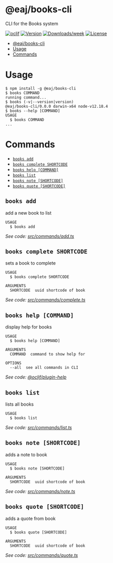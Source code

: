 # @eaj/books-cli

CLI for the Books system

[![oclif](https://img.shields.io/badge/cli-oclif-brightgreen.svg)](https://oclif.io)
[![Version](https://img.shields.io/npm/v/@eaj/books-cli.svg)](https://npmjs.org/package/@eaj/books-cli)
[![Downloads/week](https://img.shields.io/npm/dw/@eaj/books-cli.svg)](https://npmjs.org/package/@eaj/books-cli)
[![License](https://img.shields.io/npm/l/@eaj/books-cli.svg)](https://github.com/ErikAugust/books/blob/master/package.json)

<!-- toc -->
* [@eaj/books-cli](#eajbooks-cli)
* [Usage](#usage)
* [Commands](#commands)
<!-- tocstop -->

# Usage

<!-- usage -->
```sh-session
$ npm install -g @eaj/books-cli
$ books COMMAND
running command...
$ books (-v|--version|version)
@eaj/books-cli/0.0.0 darwin-x64 node-v12.18.4
$ books --help [COMMAND]
USAGE
  $ books COMMAND
...
```
<!-- usagestop -->

# Commands

<!-- commands -->
* [`books add`](#books-add)
* [`books complete SHORTCODE`](#books-complete-shortcode)
* [`books help [COMMAND]`](#books-help-command)
* [`books list`](#books-list)
* [`books note [SHORTCODE]`](#books-note-shortcode)
* [`books quote [SHORTCODE]`](#books-quote-shortcode)

## `books add`

add a new book to list

```
USAGE
  $ books add
```

_See code: [src/commands/add.ts](https://github.com/ErikAugust/books/blob/v0.0.0/src/commands/add.ts)_

## `books complete SHORTCODE`

sets a book to complete

```
USAGE
  $ books complete SHORTCODE

ARGUMENTS
  SHORTCODE  uuid shortcode of book
```

_See code: [src/commands/complete.ts](https://github.com/ErikAugust/books/blob/v0.0.0/src/commands/complete.ts)_

## `books help [COMMAND]`

display help for books

```
USAGE
  $ books help [COMMAND]

ARGUMENTS
  COMMAND  command to show help for

OPTIONS
  --all  see all commands in CLI
```

_See code: [@oclif/plugin-help](https://github.com/oclif/plugin-help/blob/v3.2.2/src/commands/help.ts)_

## `books list`

lists all books

```
USAGE
  $ books list
```

_See code: [src/commands/list.ts](https://github.com/ErikAugust/books/blob/v0.0.0/src/commands/list.ts)_

## `books note [SHORTCODE]`

adds a note to book

```
USAGE
  $ books note [SHORTCODE]

ARGUMENTS
  SHORTCODE  uuid shortcode of book
```

_See code: [src/commands/note.ts](https://github.com/ErikAugust/books/blob/v0.0.0/src/commands/note.ts)_

## `books quote [SHORTCODE]`

adds a quote from book

```
USAGE
  $ books quote [SHORTCODE]

ARGUMENTS
  SHORTCODE  uuid shortcode of book
```

_See code: [src/commands/quote.ts](https://github.com/ErikAugust/books/blob/v0.0.0/src/commands/quote.ts)_
<!-- commandsstop -->
